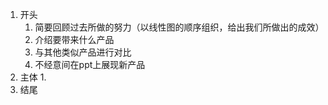 
1. 开头
	1. 简要回顾过去所做的努力（以线性图的顺序组织，给出我们所做出的成效）
	2. 介绍要带来什么产品
	3. 与其他类似产品进行对比
	4. 不经意间在ppt上展现新产品
2. 主体
	1. 
3. 结尾